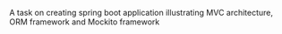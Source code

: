 A task on creating spring boot application illustrating MVC architecture, ORM framework and Mockito framework
